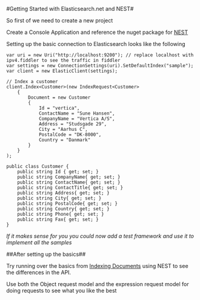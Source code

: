 #Getting Started with Elasticsearch.net and NEST#

So first of we need to create a new project

Create a Console Application and reference the nuget package for [NEST](https://www.nuget.org/packages/NEST/)

Setting up the basic connection to Elasticsearch looks like the following

	var uri = new Uri("http://localhost:9200"); // replace localhost with ipv4.fiddler to see the traffic in fiddler
	var settings = new ConnectionSettings(uri).SetDefaultIndex("sample");
	var client = new ElasticClient(settings);

	// Index a customer
	client.Index<Customer>(new IndexRequest<Customer>
		{
			Document = new Customer
			{ 
				Id = "vertica", 
				ContactName = "Sune Hansen",
				CompanyName = "Vertica A/S",
				Address = "Studsgade 29",
				City = "Aarhus C",
				PostalCode = "DK-8000",
				Country = "Danmark"
			} 
		}
	);

	public class Customer {
		public string Id { get; set; }
		public string CompanyName{ get; set; }
		public string ContactName{ get; set; }
		public string ContactTitle{ get; set; }
		public string Address{ get; set; }
		public string City{ get; set; }
		public string PostalCode{ get; set; }
		public string Country{ get; set; }
		public string Phone{ get; set; }
		public string Fax{ get; set; }
	}

*If it makes sense for you you could now add a test framework and use it to implement all the samples*

##After setting up the basics##

Try running over the basics from [Indexing Documents](indexing-documents.md) using NEST to see the differences in the API.

Use both the Object request model and the expression request model for doing requests to see what you like the best